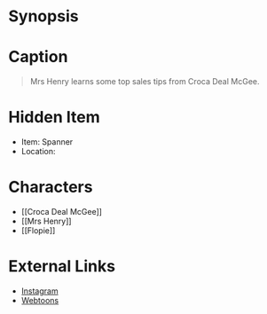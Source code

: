 # Synopsis


# Caption
> Mrs Henry learns some top sales tips from Croca Deal McGee.

# Hidden Item
* Item: Spanner
* Location: <strike></strike>

# Characters
* [[Croca Deal McGee]]
* [[Mrs Henry]]
* [[Flopie]]

# External Links
* [Instagram](https://www.instagram.com/p/B9A0azMD5g3/)
* [Webtoons](https://www.webtoons.com/en/challenge/twistwood-tales/34-croca-deal-mcgee-and-mrs-henry/viewer?title_no=344740&episode_no=37)